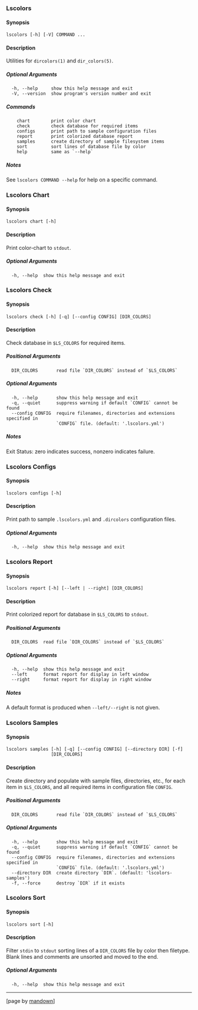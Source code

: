 ### Lscolors

#### Synopsis
	lscolors [-h] [-V] COMMAND ...

#### Description

Utilities for `dircolors(1)` and `dir_colors(5)`.

##### Optional Arguments
	  -h, --help     show this help message and exit
	  -V, --version  show program's version number and exit

##### Commands
	    chart        print color chart
	    check        check database for required items
	    configs      print path to sample configuration files
	    report       print colorized database report
	    samples      create directory of sample filesystem items
	    sort         sort lines of database file by color
	    help         same as `--help`

##### Notes

See `lscolors COMMAND --help` for help on a specific command.
### Lscolors Chart

#### Synopsis
	lscolors chart [-h]

#### Description

Print color-chart to `stdout`.

##### Optional Arguments
	  -h, --help  show this help message and exit
### Lscolors Check

#### Synopsis
	lscolors check [-h] [-q] [--config CONFIG] [DIR_COLORS]

#### Description

Check database in `$LS_COLORS` for required items.

##### Positional Arguments
	  DIR_COLORS       read file `DIR_COLORS` instead of `$LS_COLORS`

##### Optional Arguments
	  -h, --help       show this help message and exit
	  -q, --quiet      suppress warning if default `CONFIG` cannot be found
	  --config CONFIG  require filenames, directories and extensions specified in
	                   `CONFIG` file. (default: '.lscolors.yml')

##### Notes

Exit Status: zero indicates success, nonzero indicates failure.
### Lscolors Configs

#### Synopsis
	lscolors configs [-h]

#### Description

Print path to sample `.lscolors.yml` and `.dircolors` configuration files.

##### Optional Arguments
	  -h, --help  show this help message and exit
### Lscolors Report

#### Synopsis
	lscolors report [-h] [--left | --right] [DIR_COLORS]

#### Description

Print colorized report for database in `$LS_COLORS` to `stdout`.

##### Positional Arguments
	  DIR_COLORS  read file `DIR_COLORS` instead of `$LS_COLORS`

##### Optional Arguments
	  -h, --help  show this help message and exit
	  --left      format report for display in left window
	  --right     format report for display in right window

##### Notes

A default format is produced when `--left/--right` is not given.
### Lscolors Samples

#### Synopsis
	lscolors samples [-h] [-q] [--config CONFIG] [--directory DIR] [-f]
	                 [DIR_COLORS]

#### Description

Create directory and populate with sample files, directories, etc., for each
item in `$LS_COLORS`, and all required items in configuration file `CONFIG`.

##### Positional Arguments
	  DIR_COLORS       read file `DIR_COLORS` instead of `$LS_COLORS`

##### Optional Arguments
	  -h, --help       show this help message and exit
	  -q, --quiet      suppress warning if default `CONFIG` cannot be found
	  --config CONFIG  require filenames, directories and extensions specified in
	                   `CONFIG` file. (default: '.lscolors.yml')
	  --directory DIR  create directory `DIR`. (default: 'lscolors-samples')
	  -f, --force      destroy `DIR` if it exists
### Lscolors Sort

#### Synopsis
	lscolors sort [-h]

#### Description

Filter `stdin` to `stdout` sorting lines of a `DIR_COLORS` file by color then
filetype. Blank lines and comments are unsorted and moved to the end.

##### Optional Arguments
	  -h, --help  show this help message and exit
----------------------------------------------------------
[page by [mandown](https://github.com/russellane/mandown)]
